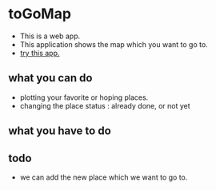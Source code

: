 # toGoMap
* This is a web app.
* This application shows the map which you want to go to.
* [try this app.](http://boomin614.github.io/toGoMap/)

## what you can do

* plotting your favorite or hoping places.
* changing the place status : already done, or not yet

## what you have to do

## todo

* we can add the new place which we want to go to.
